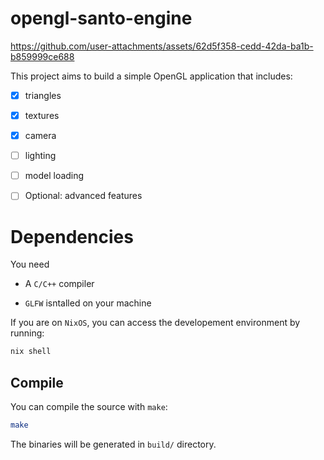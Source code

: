 # opengl-santo-engine

https://github.com/user-attachments/assets/62d5f358-cedd-42da-ba1b-b859999ce688


This project aims to build a simple OpenGL application that
includes:

- [x] triangles

- [x] textures

- [x] camera

- [ ] lighting

- [ ] model loading

- [ ] Optional: advanced features

# Dependencies

You need

- A `C/C++` compiler

- `GLFW` isntalled on your machine

If you are on `NixOS`, you can access the developement environment
by running:
```bash
nix shell
```

## Compile

You can compile the source with `make`:
```bash
make
```

The binaries will be generated in `build/` directory.
